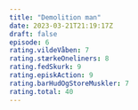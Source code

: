 ```yaml
---
title: "Demolition man"
date: 2023-03-21T21:19:17Z
draft: false
episode: 6
rating.vildeVåben: 7
rating.stærkeOneliners: 8
rating.fedSkurk: 9
rating.episkAction: 9
rating.barHudOgStoreMuskler: 7
rating.total: 40
---
```


